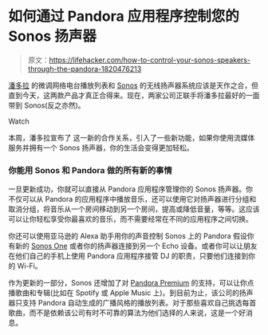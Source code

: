 # 如何通过 Pandora 应用程序控制您的 Sonos 扬声器

> 原文：<https://lifehacker.com/how-to-control-your-sonos-speakers-through-the-pandora-1820476213>

[潘多拉](https://lifehacker.com/stick-to-the-thumbs-down-button-in-pandora-to-get-a-bet-1792037800#_ga=2.5894577.345158132.1510593808-1167719708.1504278915) 的微调网络电台播放列表和 [Sonos](https://lifehacker.com/how-to-stop-your-sonos-from-collecting-as-much-person-1798403771) 的无线扬声器系统应该是天作之合，但直到今天，这两款产品才真正合得来。现在，两家公司正联手将潘多拉最好的一面带到 Sonos(反之亦然)。

Watch

本周，潘多拉宣布了 这一新的合作关系，引入了一些新功能，如果你使用流媒体服务并拥有一个 Sonos 扬声器，你的生活会变得更加轻松。

### 你能用 Sonos 和 Pandora 做的所有新的事情

一旦更新成功，你就可以直接从 Pandora 应用程序管理你的 Sonos 扬声器。你不仅可以从 Pandora 的应用程序中播放音乐，还可以使用它对扬声器进行分组和取消分组，将音乐从一个房间移动到另一个房间，提高或降低音量，等等。这应该可以让你轻松享受你最喜欢的音乐，而不需要经常在不同的应用程序之间切换。

你还可以使用亚马逊的 Alexa 助手用你的声音控制 Sonos 上的 Pandora 假设你有新的 [Sonos One](https://gizmodo.com/the-sonos-smart-speaker-is-finally-here-1819135148) 或者你的扬声器连接到另一个 Echo 设备。或者你可以让朋友在他们自己的手机上使用 Pandora 应用程序接管 DJ 的职责，只要他们连接到你的 Wi-Fi。

作为更新的一部分，Sonos 还增加了对 [Pandora Premium](https://lifehacker.com/pandora-premium-takes-on-spotify-and-apple-music-with-b-1793217345) 的支持，可以让你点播歌曲和专辑(比如在 Spotify 或 Apple Music 上)。到目前为止，该公司的扬声器只支持 Pandora 自动生成的广播风格的播放列表。对于那些喜欢自己挑选每首歌曲，而不是依赖该公司有时不可靠的算法为他们选择的人来说，这是一个好消息。